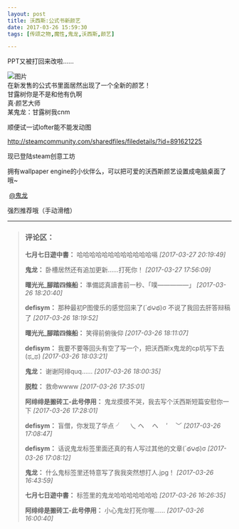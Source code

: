 ```yaml
---
layout: post
title: 沃西斯:公式书新颜艺
date: 2017-03-26 15:59:30
tags: [传颂之物,魔性,鬼龙,沃西斯,颜艺]

---
```

PPT又被打回来改啦……

![图片](./images/_LofteremhSNkVpRmJBeitVeVUrQlJ1NGFBWGd2Zk9hZDVYQkxWZFZvRzJUL2tLRDVqRkRSM0pPVE9RPT0.gif?=imageView&thumbnail=500x0&quality=96&stripmeta=0&type=jpg%7Cwatermark&type=2)  
在新发售的公式书里面居然出现了一个全新的颜艺！  
甘露树你是不是和他有仇啊  
真·颜艺大师  
某鬼龙：甘露树我cnm  

顺便试一试lofter能不能发动图

http://steamcommunity.com/sharedfiles/filedetails/?id=891621225  

现已登陆steam创意工坊

拥有wallpaper engine的小伙伴么，可以把可爱的沃西斯颜艺设置成电脑桌面了哦~

 [@鬼龙](http://www.lofter.com/mentionredirect.do?blogId=492599680) 

强烈推荐哦（手动滑稽）

---
> ### 评论区：
>**七月七日遊中書：** 哈哈哈哈哈哈哈哈哈哈哈哈嗝  *[2017-03-27 20:19:49]*
>
>**鬼龙：** 卧槽居然还有追加更新……打死你！  *[2017-03-27 17:56:09]*
>
>**曙光光_腳踏四條船：** 準備認真讀書前一秒、「噗—————」  *[2017-03-26 18:20:40]*
>
>**defisym：** 那种最初P图傻乐的感觉回来了(&acute;థ౪థ)σ 不说了我回去肝答辩稿了  *[2017-03-26 18:19:52]*
>
>**曙光光_腳踏四條船：** 笑得前俯後仰  *[2017-03-26 18:11:07]*
>
>**defisym：** 我要不要等回头有空了写一个，把沃西斯x鬼龙的cp坑写下去(ಥ_ಥ)  *[2017-03-26 18:03:21]*
>
>**鬼龙：** 谢谢阿绯quq……  *[2017-03-26 18:00:35]*
>
>**脱粒：** 救命wwww  *[2017-03-26 17:35:01]*
>
>**阿绯绯是搬砖工-此号停用：** 鬼龙摸摸不哭，我去写个沃西斯短篇安慰你一下  *[2017-03-26 17:28:01]*
>
>**defisym：** 盲僧，你发现了华点 ╯ 　乀 ヘ　 へ 　′ 　﹀  *[2017-03-26 17:08:47]*
>
>**defisym：** 话说鬼龙标签里面还真的有人写过其他的文章(&acute;థ౪థ)σ  *[2017-03-26 17:08:12]*
>
>**鬼龙：** 什么鬼标签里还特意写了我我突然想打人.jpg！  *[2017-03-26 16:43:59]*
>
>**七月七日遊中書：** 标签里的鬼龙哈哈哈哈哈哈哈  *[2017-03-26 16:26:35]*
>
>**阿绯绯是搬砖工-此号停用：** 小心鬼龙打死你喔……  *[2017-03-26 16:00:40]*
>
>
